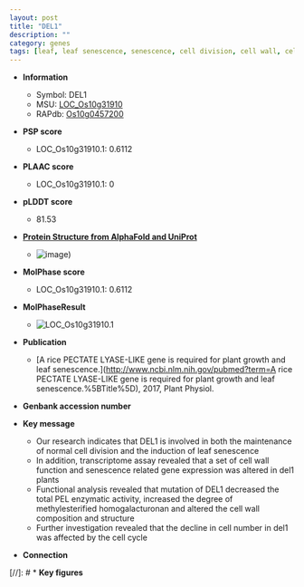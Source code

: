 ```yaml
---
layout: post
title: "DEL1"
description: ""
category: genes
tags: [leaf, leaf senescence, senescence, cell division, cell wall, cell cycle]
---
```


* **Information**  
    + Symbol: DEL1  
    + MSU: [LOC_Os10g31910](http://rice.plantbiology.msu.edu/cgi-bin/ORF_infopage.cgi?orf=LOC_Os10g31910)  
    + RAPdb: [Os10g0457200](http://rapdb.dna.affrc.go.jp/viewer/gbrowse_details/irgsp1?name=Os10g0457200)  

* **PSP score**  
    + LOC_Os10g31910.1: 0.6112 

* **PLAAC score**  
    + LOC_Os10g31910.1: 0 

* **pLDDT score**
    + 81.53

* **[Protein Structure from AlphaFold and UniProt](https://www.uniprot.org/uniprotkb/Q7XDP5/entry#structure)**
    + ![image](https://ricepsp.github.io/images/Q7/AF-Q7XDP5-F1.png))

* **MolPhase score**
    + LOC_Os10g31910.1: 0.6112

* **MolPhaseResult**
    + ![LOC_Os10g31910.1](https://ricepsp.github.io/pictures/LOC_Os10g/LOC_Os10g31910.1.png)

* **Publication**  
    + [A rice PECTATE LYASE-LIKE gene is required for plant growth and leaf senescence.](http://www.ncbi.nlm.nih.gov/pubmed?term=A rice PECTATE LYASE-LIKE gene is required for plant growth and leaf senescence.%5BTitle%5D), 2017, Plant Physiol.

* **Genbank accession number**  

* **Key message**  
    + Our research indicates that DEL1 is involved in both the maintenance of normal cell division and the induction of leaf senescence
    + In addition, transcriptome assay revealed that a set of cell wall function and senescence related gene expression was altered in del1 plants
    + Functional analysis revealed that mutation of DEL1 decreased the total PEL enzymatic activity, increased the degree of methylesterified homogalacturonan and altered the cell wall composition and structure
    + Further investigation revealed that the decline in cell number in del1 was affected by the cell cycle

* **Connection**  

[//]: # * **Key figures**  


